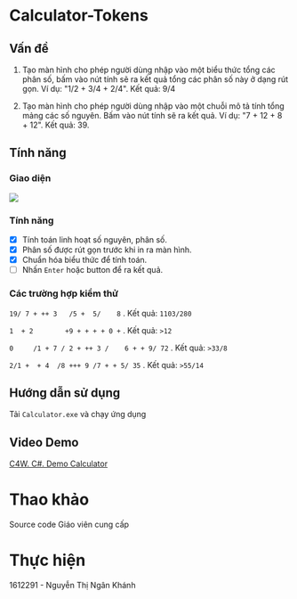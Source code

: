 # Calculator-Tokens

## Vấn đề
1. Tạo màn hình cho phép người dùng nhập vào một biểu thức tổng các phân số, bấm vào nút tính sẽ ra kết quả tổng các phân số này ở dạng rút gọn.
Ví dụ: "1/2 + 3/4 + 2/4". Kết quả: 9/4

2. Tạo màn hình cho phép người dùng nhập vào một chuỗi mô tả tính tổng mảng các số nguyên. Bấm vào nút tính sẽ ra kết quả.
Ví dụ: "7 + 12 + 8 + 12". Kết quả: 39.

## Tính năng
### Giao diện
![](https://uc57650416d7412e93d2c09353ae.previews.dropboxusercontent.com/p/thumb/AAPSeYW1s8jPmWkpQPH7vaPX74isv-_SO1ZJa_r-4AXVXqEEUT2rMAYhTMuwxwSgqm7m0LGrsJ4AEMXPx9B3Hs_2rwFoaNe4GP8lBsGbM7Axg4tCA17UwWKxpmKGWfuVsBkHL3W40vlWZMjl8punRIO2xkYDWREGasT8VapH9dTIKWcPVzrI7XsHabMHRV5We_qQMKOBo5_SAvyLu7sbmx5TKVLrluh6XUeJ1ZVRU4Nk8A/p.png?size=1280x960&size_mode=3)

### Tính năng
- [x] Tính toán linh hoạt số nguyên, phân số.
- [x] Phân số được rút gọn trước khi in ra màn hình.
- [x] Chuẩn hóa biểu thức để tính toán.
- [ ] Nhấn `Enter` hoặc button để ra kết quả.

### Các trường hợp kiểm thử
`19/ 7 + ++ 3   /5 +  5/    8`
. Kết quả: `1103/280`

`1  + 2        +9 + + + + 0 +`
. Kết quả: `>12`

`0     /1 + 7 / 2 + ++ 3 /    6 + + 9/ 72`
. Kết quả:
`>33/8`

`2/1 +  + 4  /8 +++ 9 /7 + + 5/ 35`
. Kết quả:
`>55/14`

## Hướng dẫn sử dụng
Tải `Calculator.exe` và chạy ứng dụng

## Video Demo
[C4W. C#. Demo Calculator](https://www.youtube.com/watch?v=615a6UecXs8)

# Thao khảo
Source code Giáo viên cung cấp

# Thực hiện
1612291 - Nguyễn Thị Ngân Khánh
